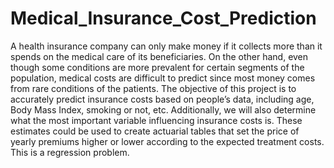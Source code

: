 # Medical_Insurance_Cost_Prediction

A health insurance company can only make money if it collects more than it spends on the medical care of its beneficiaries. On the other hand, even though some conditions are more prevalent for certain segments of the population, medical costs are difficult to predict since most money comes from rare conditions of the patients. The objective of this project is to accurately predict insurance costs based on people’s data, including age, Body Mass Index, smoking or not, etc. Additionally, we will also determine what the most important variable influencing insurance costs is. These estimates could be used to create actuarial tables that set the price of yearly premiums higher or lower according to the expected treatment costs. This is a regression problem.
